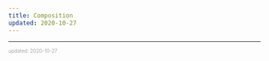 ```yaml
---
title: Composition
updated: 2020-10-27
---
```


---

<sup><sub><font color="#a6a6a6">updated: 2020-10-27</font></sub></sup>

